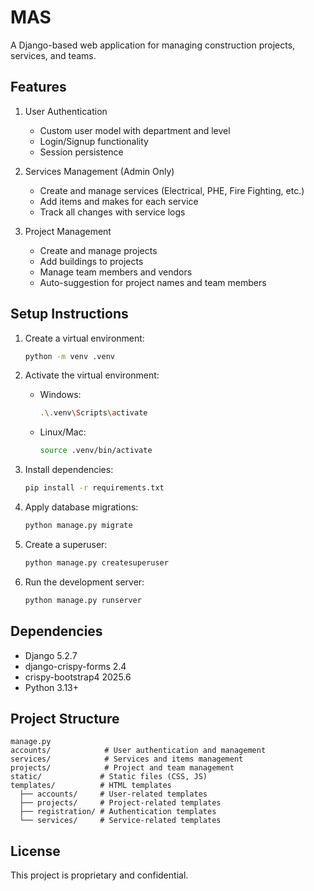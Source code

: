 # MAS

A Django-based web application for managing construction projects, services, and teams.

## Features

1. User Authentication
   - Custom user model with department and level
   - Login/Signup functionality
   - Session persistence

2. Services Management (Admin Only)
   - Create and manage services (Electrical, PHE, Fire Fighting, etc.)
   - Add items and makes for each service
   - Track all changes with service logs

3. Project Management
   - Create and manage projects
   - Add buildings to projects
   - Manage team members and vendors
   - Auto-suggestion for project names and team members

## Setup Instructions

1. Create a virtual environment:
   ```bash
   python -m venv .venv
   ```

2. Activate the virtual environment:
   - Windows:
     ```bash
     .\.venv\Scripts\activate
     ```
   - Linux/Mac:
     ```bash
     source .venv/bin/activate
     ```

3. Install dependencies:
   ```bash
   pip install -r requirements.txt
   ```

4. Apply database migrations:
   ```bash
   python manage.py migrate
   ```

5. Create a superuser:
   ```bash
   python manage.py createsuperuser
   ```

6. Run the development server:
   ```bash
   python manage.py runserver
   ```

## Dependencies

- Django 5.2.7
- django-crispy-forms 2.4
- crispy-bootstrap4 2025.6
- Python 3.13+

## Project Structure

```
manage.py
accounts/            # User authentication and management
services/            # Services and items management
projects/            # Project and team management
static/             # Static files (CSS, JS)
templates/          # HTML templates
  ├── accounts/     # User-related templates
  ├── projects/     # Project-related templates
  ├── registration/ # Authentication templates
  └── services/     # Service-related templates
```

## License

This project is proprietary and confidential.
